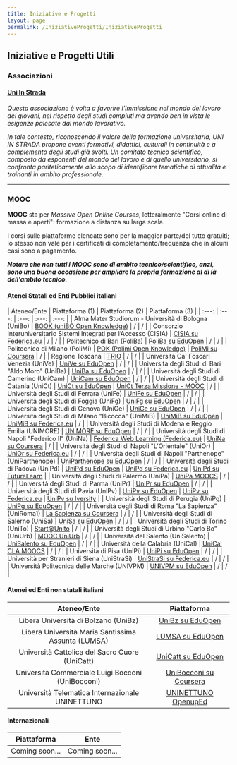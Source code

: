 ```yaml
---
title: Iniziative e Progetti
layout: page
permalink: /IniziativeProgetti/IniziativeProgetti
--- 
```


## Iniziative e Progetti Utili 

### Associazioni

#### [Uni In Strada](https://www.uniinstrada.com/)

_Questa associazione è volta a favorire l’immissione nel mondo del lavoro dei giovani, nel rispetto degli studi compiuti ma avendo ben in vista le esigenze palesate dal mondo lavorativo._

_In tale contesto, riconoscendo il valore della formazione universitaria, UNI IN STRADA propone eventi formativi, didattici, culturali in continuità e a complemento degli studi già svolti. Un comitato tecnico scientifico, composto da esponenti del mondo del lavoro e di quello universitario, si confronta pariteticamente allo scopo di identificare tematiche di attualità e trainanti in ambito professionale._

---

### MOOC

__MOOC__ sta per _Massive Open Online Courses_, letteralmente "Corsi online di massa e aperti": formazione a distanza su larga scala.

I corsi sulle piattaforme elencate sono per la maggior parte/del tutto gratuiti; lo stesso non vale per i certificati di completamento/frequenza che in alcuni casi sono a pagamento.

___Notare che non tutti i MOOC sono di ambito tecnico/scientifico, anzi, sono una buona occasione per ampliare la propria formazione al di là dell'ambito tecnico.___

#### Atenei Statali ed Enti Pubblici italiani

| Ateneo/Ente | Piattaforma (1) | Piattaforma (2) | Piattaforma (3) |
| :---: | :---: | :---: | :---: | :---: |
| Alma Mater Studiorum - Università di Bologna (UniBo) | [BOOK (uniBO Open Knowledge)](https://book.unibo.it/) | / | / |
| Consorzio Interuniversitario Sistemi Integrati per l’Accesso (CISIA) | [CISIA su Federica.eu](https://www.federica.eu/partners/cisia/) | / | / |
| Politecnico di Bari (PoliBa) | [PoliBa su EduOpen](https://learn.eduopen.org/eduopenv2/institution_details.php?institutionid=15) | / | / |
| Politecnico di Milano (PoliMi) | [POK (Polimi Open Knowledge)](https://www.pok.polimi.it/) | [PoliMi su Coursera](https://www.coursera.org/polimi) | / |
| Regione Toscana | [TRIO](https://www.progettotrio.it/) | / | / |
| Università Ca' Foscari Venezia (UniVe) | [UniVe su EduOpen](https://learn.eduopen.org/eduopenv2//institution_details.php?institutionid=19) | / | / |
| Università degli Studi di Bari "Aldo Moro" (UniBa) | [UniBa su EduOpen](https://learn.eduopen.org/eduopenv2//institution_details.php?institutionid=14) | / | / |
| Università degli Studi di Camerino (UniCam) | [UniCam su EduOpen](https://learn.eduopen.org/eduopenv2/institution_details.php?institutionid=33) | / | / |
| Università degli Studi di Catania (UniCt) | [UniCt su EduOpen](https://learn.eduopen.org/eduopenv2//institution_details.php?institutionid=24) | [UniCt Terza Missione - MOOC](https://www.unict.it/it/terza-missione/mooc) | / |
| Università degli Studi di Ferrara (UniFe) | [UniFe su EduOpen](https://learn.eduopen.org/eduopenv2//institution_details.php?institutionid=7) | / | / |
| Università degli Studi di Foggia (UniFg) | [UniFg su EduOpen](https://learn.eduopen.org/eduopenv2//institution_details.php?institutionid=11) | / | / |
| Università degli Studi di Genova (UniGe) | [UniGe su EduOpen](https://learn.eduopen.org/eduopenv2//institution_details.php?institutionid=9) | / | / |
| Università degli Studi di Milano "Bicocca" (UniMiB) | [UniMiB su EduOpen](https://learn.eduopen.org/eduopenv2//institution_details.php?institutionid=18) | [UniMiB su Federica.eu](https://www.federica.eu/partners/bicocca/) | / |
| Università degli Studi di Modena e Reggio Emilia (UNIMORE) | [UNIMORE su EduOpen](https://learn.eduopen.org/eduopenv2//institution_details.php?institutionid=6) | / | / |
| Università degli Studi di Napoli "Federico II" (UniNa) | [Federica Web Learning (Federica.eu)](https://www.federica.eu/) | [UniNa su Coursera](https://www.coursera.org/unina) | / |
| Università degli Studi di Napoli "L'Orientale" (UniOr) | [UniOr su Federica.eu](https://www.federica.eu/partners/lorientale/) | / | / |
| Università degli Studi di Napoli "Parthenope" (UniParthenope) | [UniParthenope su EduOpen](https://learn.eduopen.org/eduopenv2/institution_details.php?institutionid=34) | / | / |
| Università degli Studi di Padova (UniPd) | [UniPd su EduOpen](https://learn.eduopen.org/eduopenv2//institution_details.php?institutionid=25) | [UniPd su Federica.eu](https://www.federica.eu/partners/unipd/) | [UniPd su FutureLearn](https://www.futurelearn.com/partners/university-of-padova) |
| Università degli Studi di Palermo (UniPa) | [UniPa MOOCS](https://moocs.unipa.it/) | / | / |
| Università degli Studi di Parma (UniPr) | [UniPr su EduOpen](https://learn.eduopen.org/eduopenv2//institution_details.php?institutionid=10) | / | / |
| Università degli Studi di Pavia (UniPv) | [UniPv su EduOpen](https://learn.eduopen.org/eduopenv2/institution_details.php?institutionid=32) | [UniPv su Federica.eu](https://www.federica.eu/partners/pavia/) | [UniPv su Iversity](https://idcd.unipv.it/moocs/#collapse-6169e79ad1c55) |
| Università degli Studi di Perugia (UniPg) | [UniPg su EduOpen](https://learn.eduopen.org/eduopenv2//institution_details.php?institutionid=20) | / | / |
| Università degli Studi di Roma "La Sapienza" (UniRoma1) | [La Sapienza su Coursera](https://www.coursera.org/sapienza) | / | / |
| Università degli Studi di Salerno (UniSa) | [UniSa su EduOpen](https://learn.eduopen.org/eduopenv2/institution_details.php?institutionid=26) | / | / |
| Università degli Studi di Torino (UniTo) | [Start@Unito](https://start.unito.it/) | / | / |
| Università degli Studi di Urbino "Carlo Bo" (UniUrb) | [MOOC UniUrb](https://mooc.uniurb.it) | / | / |
| Università del Salento (UniSalento) | [UniSalento su EduOpen](https://learn.eduopen.org/eduopenv2//institution_details.php?institutionid=13) | / | / |
| Università della Calabria (UniCal) | [UniCal CLA MOOCS](https://moocs.unical.it/) | / | / |
| Università di Pisa (UniPi) | [UniPi su EduOpen](https://learn.eduopen.org/eduopenv2//institution_details.php?institutionid=29) | / | / |
| Università per Stranieri di Siena (UniStraSi) | [UniStraSi su Federica.eu](https://www.federica.eu/partners/unistrasi/) | / | / |
| Università Politecnica delle Marche (UNIVPM) | [UNIVPM su EduOpen](https://learn.eduopen.org/eduopenv2//institution_details.php?institutionid=23) | / | / |

#### Atenei ed Enti non statali italiani

| Ateneo/Ente | Piattaforma |
| :---: | :---: |
| Libera Università di Bolzano (UniBz) | [UniBz su EduOpen](https://learn.eduopen.org/eduopenv2//institution_details.php?institutionid=22) |
| Libera Università Maria Santissima Assunta (LUMSA) | [LUMSA su EduOpen](https://learn.eduopen.org/eduopenv2//institution_details.php?institutionid=27) |
| Università Cattolica del Sacro Cuore (UniCatt) | [UniCatt su EduOpen](https://learn.eduopen.org/eduopenv2/institution_details.php?institutionid=37) |
| Università Commerciale Luigi Bocconi (UniBocconi) | [UniBocconi su Coursera](https://www.coursera.org/bocconi) | 
| Università Telematica Internazionale UNINETTUNO | [UNINETTUNO OpenupEd](https://www.uninettunouniversity.net/it/mooc-corsi-online.aspx?faculty=&degree=209&idindirizzo=&mode=cs) |

#### Internazionali

| Piattaforma | Ente |
| :---: | :---: |
| Coming soon... | Coming soon... |






 
